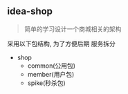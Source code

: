 ## idea-shop

> 简单的学习设计一个商城相关的架构



采用以下包结构, 为了方便后期 服务拆分
- shop
  - common(公用包)
  - member(用户包)
  - spike(秒杀包)

